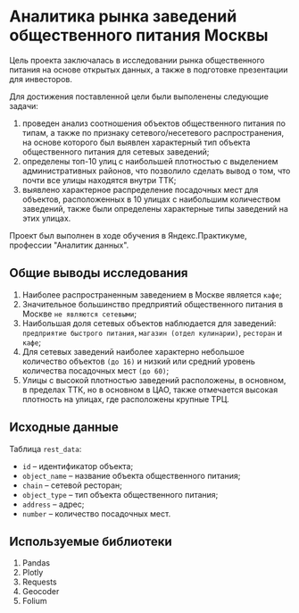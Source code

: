 # Аналитика рынка заведений общественного питания Москвы

Цель проекта заключалась в исследовании рынка общественного питания на основе открытых данных, а также в подготовке презентации для инвесторов.

Для достижения поставленной цели были выполенены следующие задачи:

1. проведен анализ соотношения объектов общественного питания по типам, а также по признаку сетевого/несетевого распространения, на основе которого был выявлен характерный тип объекта общественного питания для сетевых заведений;
2. определены топ-10 улиц с наибольшей плотностью с выделением административных районов, что позволило сделать вывод о том, что почти все улицы находятся внутри ТТК;
3. выявлено характерное распределение посадочных мест для объектов, расположенных в 10 улицах с наибольшим количеством заведений, также были определены характерные типы заведений на этих улицах.

Проект был выполнен в ходе обучения в Яндекс.Практикуме, профессии "Аналитик данных".

## Общие выводы исследования

1. Наиболее распространенным заведением в Москве является `кафе`;
2. Значительное большинство предприятий общественного питания в Москве `не являются сетевыми`;
3. Наибольшая доля сетевых объектов наблюдается для заведений: `предприятие быстрого питания`, `магазин (отдел кулинарии)`, `ресторан` и `кафе`;
4. Для сетевых заведений наиболее характерно небольшое количество объектов `(до 16)` и низкий или средний уровень количества посадочных мест `(до 60)`;
5. Улицы с высокой плотностью заведений расположены, в основном, в пределах ТТК, но в основном в ЦАО, также отмечается высокая плотность на улицах, где расположены крупные ТРЦ.

## Исходные данные

Таблица `rest_data`:

   - `id` – идентификатор объекта;
   - `object_name` – название объекта общественного питания;
   - `chain` – сетевой ресторан;
   - `object_type` – тип объекта общественного питания;
   - `address` – адрес;
   - `number` – количество посадочных мест.

## Используемые библиотеки

1. Pandas
2. Plotly
3. Requests
4. Geocoder
5. Folium
